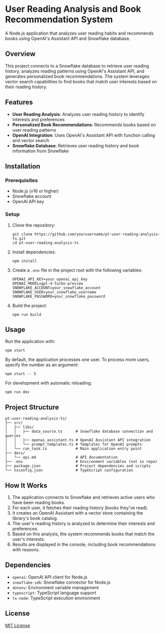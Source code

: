 # User Reading Analysis and Book Recommendation System

A Node.js application that analyzes user reading habits and recommends books using OpenAI's Assistant API and Snowflake database.

## Overview

This project connects to a Snowflake database to retrieve user reading history, analyzes reading patterns using OpenAI's Assistant API, and generates personalized book recommendations. The system leverages vector search capabilities to find books that match user interests based on their reading history.

## Features

- **User Reading Analysis**: Analyzes user reading history to identify interests and preferences
- **Personalized Book Recommendations**: Recommends books based on user reading patterns
- **OpenAI Integration**: Uses OpenAI's Assistant API with function calling and vector search
- **Snowflake Database**: Retrieves user reading history and book information from Snowflake

## Installation

### Prerequisites

- Node.js (v16 or higher)
- Snowflake account
- OpenAI API key

### Setup

1. Clone the repository:
   ```
   git clone https://github.com/yourusername/pt-user-reading-analysis-ts.git
   cd pt-user-reading-analysis-ts
   ```

2. Install dependencies:
   ```
   npm install
   ```

3. Create a `.env` file in the project root with the following variables:
   ```
   OPENAI_API_KEY=your_openai_api_key
   OPENAI_MODEL=gpt-4-turbo-preview
   SNOWFLAKE_ACCOUNT=your_snowflake_account
   SNOWFLAKE_USER=your_snowflake_username
   SNOWFLAKE_PASSWORD=your_snowflake_password
   ```

4. Build the project:
   ```
   npm run build
   ```

## Usage

Run the application with:

```
npm start
```

By default, the application processes one user. To process more users, specify the number as an argument:

```
npm start -- 5
```

For development with automatic reloading:

```
npm run dev
```

## Project Structure

```
pt-user-reading-analysis-ts/
├── src/
│   ├── libs/
│   │   ├── data_source.ts      # Snowflake database connection and queries
│   │   ├── openai_assistant.ts # OpenAI Assistant API integration
│   │   └── prompt_templates.ts # Templates for OpenAI prompts
│   └── run_task.ts             # Main application entry point
├── docs/
│   └── api.md                  # API documentation
├── .env                        # Environment variables (not in repo)
├── package.json                # Project dependencies and scripts
└── tsconfig.json               # TypeScript configuration
```

## How It Works

1. The application connects to Snowflake and retrieves active users who have been reading books.
2. For each user, it fetches their reading history (books they've read).
3. It creates an OpenAI Assistant with a vector store containing the library's book catalog.
4. The user's reading history is analyzed to determine their interests and preferences.
5. Based on this analysis, the system recommends books that match the user's interests.
6. Results are displayed in the console, including book recommendations with reasons.

## Dependencies

- `openai`: OpenAI API client for Node.js
- `snowflake-sdk`: Snowflake connector for Node.js
- `dotenv`: Environment variable management
- `typescript`: TypeScript language support
- `ts-node`: TypeScript execution environment

## License

[MIT License](LICENSE)
